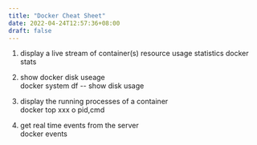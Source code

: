 ```yaml
---
title: "Docker Cheat Sheet"
date: 2022-04-24T12:57:36+08:00
draft: false 
---
```


1. display a live stream of container(s) resource usage statistics
docker stats 

2. show docker disk useage  
docker system df -- show disk usage

3. display the running processes of a container  
docker top xxx o pid,cmd

4. get real time events from the server  
docker events
